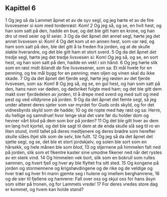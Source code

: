 ## Kapittel 6

1 Og jeg så da Lammet åpnet et av de syv segl, og jeg hørte et av de fire livsvesener si som med tordenrøst: Kom!
2 Og jeg så, og se, en hvit hest, og han som satt på den, hadde en bue, og det ble gitt ham en krone, og han dro ut med seier og til seier.
3 Og da det åpnet det annet segl, hørte jeg det annet livsvesen si: Kom!
4 Og det kom ut en annen hest, som var rød, og ham som satt på den, ble det gitt å ta freden fra jorden, og at de skulle slakte hverandre, og det ble gitt ham et stort sverd.
5 Og da det åpnet det tredje segl, hørte jeg det tredje livsvesen si: Kom! Og jeg så, og se, en sort hest, og han som satt på den, hadde en vekt i sin hånd.
6 Og jeg hørte slik som en røst midt iblandt de fire livsvesener, som sa: Et mål hvete for en penning, og tre mål bygg for en penning; men oljen og vinen skal du ikke skade.
7 Og da det åpnet det fjerde segl, hørte jeg røsten av det fjerde livsvesen, som sa: Kom!
8 Og jeg så, og se, en gul hest, og han som satt på den, hans navn var døden, og dødsriket fulgte med ham; og det ble gitt dem makt over fjerdedelen av jorden, til å drepe med sverd og med sult og med pest og ved villdyrene på jorden.
9 Og da det åpnet det femte segl, så jeg under alteret deres sjeler som var myrdet for Guds ords skyld, og for det vidnesbyrds skyld som de hadde;
10 og de ropte med høy røst og sa: Herre, du hellige og sanndrue! hvor lenge skal det vare før du holder dom og hevner vårt blod på dem som bor på jorden?
11 Og det ble gitt hver av dem en lang hvit kjortel, og det ble sagt til dem at de enda skulle slå seg til ro en liten stund, inntil tallet på deres medtjenere og deres brødre som herefter skulle slåes ihjel slik som de selv, ble fullt.
12 Og jeg så da det åpnet det sjette segl, og se, det ble et stort jordskjelv, og solen ble sort som en hårsekk, og hele månen ble som blod,
13 og stjernene på himmelen falt ned på jorden, slik som et fikentre kaster sine umodne fikener ned når det rystes av en sterk vind.
14 Og himmelen vek bort, slik som en bokrull som rulles sammen, og hvert fjell og hver øy ble flyttet fra sitt sted.
15 Og kongene på jorden og stormennene og krigshøvdingene og de rike og de veldige og hver træl og hver fri mann gjemte seg i hulene og imellem berghamrene,
16 og de sier til fjellene og hamrene: Fall over oss og skjul oss for hans åsyn som sitter på tronen, og for Lammets vrede!
17 For deres vredes store dag er kommet, og hvem kan holde stand?
